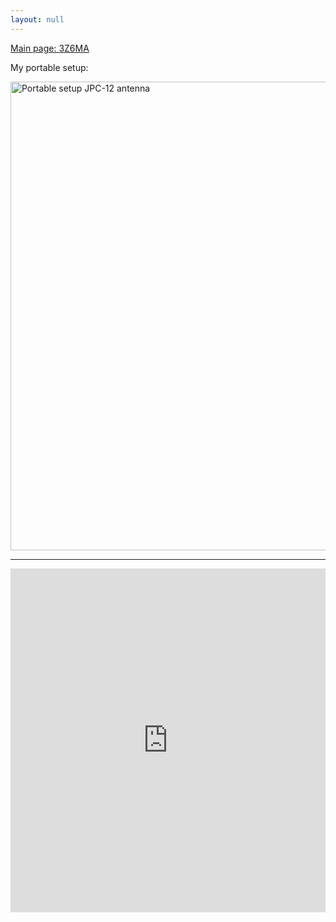 ```yaml
---
layout: null
---
```

<a href="https://www.qrz.com/db/3Z6MA" target="_top">Main page: 3Z6MA</a>

My portable setup:

<a href="https://3z6ma.github.io/assets/img/portable_setup_jpc12.jpg" target="_blank"><img alt="Portable setup JPC-12 antenna" src="https://3z6ma.github.io/assets/img/portable_setup_jpc12.jpg" style="height:750px; width:563px" /></a>

---
<iframe id="lb_summary" align="top" frameborder="0" height="550" scrolling="yes" src="https://logbook.qrz.com/lbstat/3Z6MA_P" style="width: 100%; max-width: 1200px"></iframe>